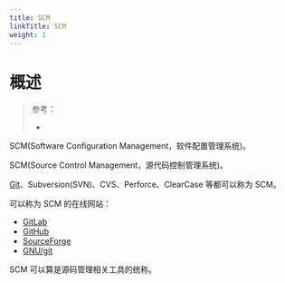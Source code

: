 ```yaml
---
title: SCM
linkTitle: SCM
weight: 1
---
```


# 概述

> 参考：
>
> -

SCM(Software Configuration Management，软件配置管理系统)。

SCM(Source Control Management，源代码控制管理系统)。

[Git](/docs/2.编程/Programming%20tools/SCM/Git/Git.md)、Subversion(SVN)、CVS、Perforce、ClearCase 等都可以称为 SCM。

可以称为 SCM 的在线网站：

- [GitLab](/docs/2.编程/Programming%20tools/SCM/GitLab/GitLab.md)
- [GitHub](/docs/2.编程/Programming%20tools/SCM/GitHub/GitHub.md)
- [SourceForge](https://sourceforge.net/)
- [GNU/git](https://git.savannah.gnu.org/)

SCM 可以算是源码管理相关工具的统称。
